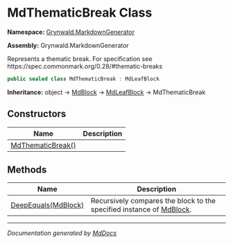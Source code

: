 # MdThematicBreak Class

**Namespace:** [Grynwald.MarkdownGenerator](../index.md)

**Assembly:** Grynwald.MarkdownGenerator

Represents a thematic break. For specification see https:\/\/spec.commonmark.org\/0.28\/\#thematic\-breaks

```csharp
public sealed class MdThematicBreak : MdLeafBlock
```

**Inheritance:** object → [MdBlock](../MdBlock/index.md) → [MdLeafBlock](../MdLeafBlock/index.md) → MdThematicBreak

## Constructors

| Name                                       | Description |
| ------------------------------------------ | ----------- |
| [MdThematicBreak()](constructors/index.md) |             |

## Methods

| Name                                         | Description                                                                                 |
| -------------------------------------------- | ------------------------------------------------------------------------------------------- |
| [DeepEquals(MdBlock)](methods/DeepEquals.md) | Recursively compares the block to the specified instance of [MdBlock](../MdBlock/index.md). |

___

*Documentation generated by [MdDocs](https://github.com/ap0llo/mddocs)*
